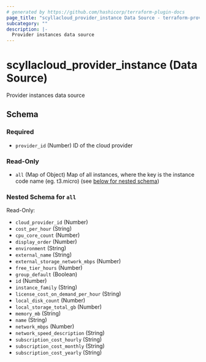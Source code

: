 ```yaml
---
# generated by https://github.com/hashicorp/terraform-plugin-docs
page_title: "scyllacloud_provider_instance Data Source - terraform-provider-scyllacloud"
subcategory: ""
description: |-
  Provider instances data source
---
```


# scyllacloud_provider_instance (Data Source)

Provider instances data source



<!-- schema generated by tfplugindocs -->
## Schema

### Required

- `provider_id` (Number) ID of the cloud provider

### Read-Only

- `all` (Map of Object) Map of all instances, where the key is the instance code name (eg. t3.micro) (see [below for nested schema](#nestedatt--all))

<a id="nestedatt--all"></a>
### Nested Schema for `all`

Read-Only:

- `cloud_provider_id` (Number)
- `cost_per_hour` (String)
- `cpu_core_count` (Number)
- `display_order` (Number)
- `environment` (String)
- `external_name` (String)
- `external_storage_network_mbps` (Number)
- `free_tier_hours` (Number)
- `group_default` (Boolean)
- `id` (Number)
- `instance_family` (String)
- `license_cost_on_demand_per_hour` (String)
- `local_disk_count` (Number)
- `local_storage_total_gb` (Number)
- `memory_mb` (String)
- `name` (String)
- `network_mbps` (Number)
- `network_speed_description` (String)
- `subscription_cost_hourly` (String)
- `subscription_cost_monthly` (String)
- `subscription_cost_yearly` (String)


